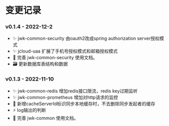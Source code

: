 # 变更记录

### v0.1.4 - 2022-12-2
- :sparkles: jwk-common-security 由oauth2改成spring authorization server授权模式
- :sparkles: jcloud-uaa 扩展了手机号授权模式和邮箱授权模式
- :memo: 完善 jwk-common-security 使用文档。
- :card_file_box: 更新数据库表结构和数据


### v0.1.3 - 2022-11-10
- :sparkles: jwk-common-redis 增加redis接口限流，redis key过期监听
- :sparkles: jwk-common-prometheus 增加对http请求的监控
- :bug: 新增cacheServerId标识同步本地缓存时，不去删除同步发起者的缓存
- :zap: log输出的判断
- :memo: 完善 jwk-common 使用文档。
